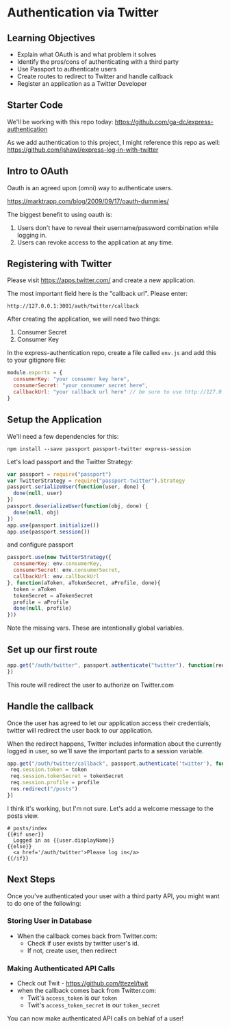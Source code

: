 # Authentication via Twitter

## Learning Objectives

- Explain what OAuth is and what problem it solves
- Identify the pros/cons of authenticating with a third party
- Use Passport to authenticate users
- Create routes to redirect to Twitter and handle callback
- Register an application as a Twitter Developer

## Starter Code

We'll be working with this repo today: https://github.com/ga-dc/express-authentication

As we add authentication to this project, I might reference this repo as well: https://github.com/jshawl/express-log-in-with-twitter

## Intro to OAuth

Oauth is an agreed upon (omni) way to authenticate users.

https://marktrapp.com/blog/2009/09/17/oauth-dummies/

The biggest benefit to using oauth is:

1. Users don't have to reveal their username/password combination while logging in.
2. Users can revoke access to the application at any time.

## Registering with Twitter

Please visit https://apps.twitter.com/ and create a new application.

The most important field here is the "callback url". Please enter:

```
http://127.0.0.1:3001/auth/twitter/callback
```

After creating the application, we will need two things:

1. Consumer Secret
2. Consumer Key

In the express-authentication repo, create a file called `env.js` and add this to your gitignore file:

```js
module.exports = {
  consumerKey: "your consumer key here",
  consumerSecret: "your consumer secret here",
  callbackUrl: "your callback url here" // be sure to use http://127.0.0.1 not localhost
}
```

## Setup the Application

We'll need a few dependencies for this:

    npm install --save passport passport-twitter express-session

Let's load passport and the Twitter Strategy:

```js
var passport = require("passport")
var TwitterStrategy = require("passport-twitter").Strategy
passport.serializeUser(function(user, done) {
  done(null, user)
})
passport.deserializeUser(function(obj, done) {
  done(null, obj)
})
app.use(passport.initialize())
app.use(passport.session())
```

and configure passport

```js
passport.use(new TwitterStrategy({
  consumerKey: env.consumerKey,
  consumerSecret: env.consumerSecret,
  callbackUrl: env.callbackUrl
}, function(aToken, aTokenSecret, aProfile, done){
  token = aToken
  tokenSecret = aTokenSecret
  profile = aProfile
  done(null, profile)
}))
```

Note the missing vars. These are intentionally global variables.

## Set up our first route

```js
app.get("/auth/twitter", passport.authenticate("twitter"), function(req, res){
})
```

This route will redirect the user to authorize on Twitter.com

## Handle the callback

Once the user has agreed to let our application access their credentials, twitter will
redirect the user back to our application.

When the redirect happens, Twitter includes information about the currently logged in user, so
we'll save the important parts to a session variable.

```js
app.get("/auth/twitter/callback", passport.authenticate('twitter'), function(req, res){
 req.session.token = token
 req.session.tokenSecret = tokenSecret
 req.session.profile = profile
 res.redirect("/posts")
})
```

I think it's working, but I'm not sure. Let's add a welcome message to the posts view.

```
# posts/index
{{#if user}}
  Logged in as {{user.displayName}}
{{else}}
  <a href='/auth/twitter'>Please log in</a>
{{/if}}
```

## Next Steps

Once you've authenticated your user with a third party API, you might want to do one of the following:

### Storing User in Database

- When the callback comes back from Twitter.com:
  - Check if user exists by twitter user's id.
  - If not, create user, then redirect

### Making Authenticated API Calls

- Check out Twit - https://github.com/ttezel/twit
- when the callback comes back from Twitter.com:
  - Twit's `access_token` is our `token`
  - Twit's `access_token_secret` is our `token_secret`

You can now make authenticated API calls on behlaf of a user!

